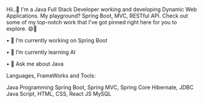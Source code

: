Hii..👋 I'm a Java Full Stack Developer working and developing Dynamic Web Applications. My playground? Spring Boot, MVC, RESTful API. Check out some of my top-notch work that I've got pinned right here for you to explore. 😄🚀

• 🔭 I’m currently working on Spring Boot

• 🌱 I’m currently learning AI

• 💬 Ask me about Java

Languages, FrameWorks and Tools:

Java Programming
Spring Boot, Spring MVC, Spring Core
Hibernate, JDBC
Java Script, HTML, CSS, React JS
MySQL

